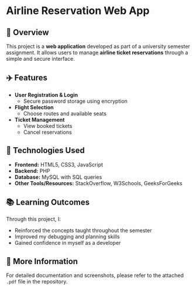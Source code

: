 # Airline Reservation Web App

## 📝 Overview

This project is a **web application** developed as part of a university semester assignment.
It allows users to manage **airline ticket reservations** through a simple and secure interface.

## ✈️ Features

- **User Registration & Login**
  - Secure password storage using encryption
- **Flight Selection**
  - Choose routes and available seats
- **Ticket Management**
  - View booked tickets
  - Cancel reservations

## 🧰 Technologies Used

- **Frontend:** HTML5, CSS3, JavaScript
- **Backend:** PHP
- **Database:** MySQL with SQL queries
- **Other Tools/Resources:** StackOverflow, W3Schools, GeeksForGeeks

## 📚 Learning Outcomes

Through this project, I:
- Reinforced the concepts taught throughout the semester
- Improved my debugging and planning skills
- Gained confidence in myself as a developer

## 📄 More Information

For detailed documentation and screenshots, please refer to the attached `.pdf` file in the repository.

